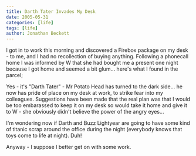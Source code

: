 ```yaml
---
title: Darth Tater Invades My Desk
date: 2005-05-31
categories: [life]
tags: [life]
author: Jonathan Beckett
---
```


I got in to work this morning and discovered a Firebox package on my desk - to me, and I had no recollection of buying anything. Following a phonecall home I was informed by W that she had bought me a present one night because I got home and seemed a bit glum... here's what I found in the parcel;

Yes - it's "Darth Tater" - Mr Potato Head has turned to the dark side... he now has pride of place on my desk at work, to strike fear into my colleagues. Suggestions have been made that the real plan was that I would be too embarassed to keep it on my desk so would take it home and give it to W - she obviously didn't believe the power of the angry eyes...

I'm wondering now if Darth and Buzz Lightyear are going to have some kind of titanic scrap around the office during the night (everybody knows that toys come to life at night). Duh!

Anyway - I suppose I better get on with some work.